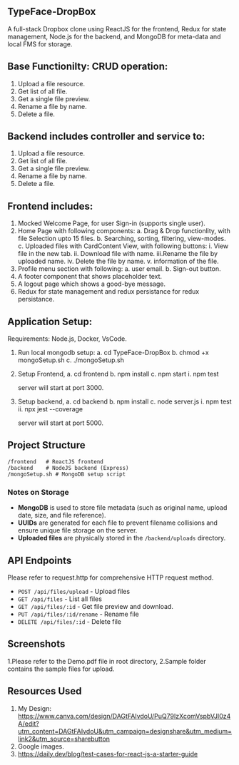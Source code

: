 ## TypeFace-DropBox
A full-stack Dropbox clone using ReactJS for the frontend, Redux for state management, Node.js for the backend, and MongoDB for meta-data and local FMS for storage.

## Base Functionilty: CRUD operation:
1. Upload a file resource.
2. Get list of all file.
3. Get a single file preview.
4. Rename a file by name.
5. Delete a file. 

## Backend includes controller and service to: 
1. Upload a file resource.
2. Get list of all file.
3. Get a single file preview.
4. Rename a file by name.
5. Delete a file. 

## Frontend includes:
1. Mocked Welcome Page, for user Sign-in (supports single user).
2. Home Page with following components:
   a. Drag & Drop functionlity, with file Selection upto 15 files.
   b. Searching, sorting, filtering, view-modes.
   c. Uploaded files with CardContent View, with following buttons:
     i.  View file in the new tab.
     ii. Download file with name.
     iii.Rename the file by uploaded name.
     iv. Delete the file by name. 
     v.  information of the file. 
3. Profile menu section with following: 
    a. user email.
    b. Sign-out button.
4. A footer component that shows placeholder text.
5. A logout page which shows a good-bye message.
6. Redux for state management and redux persistance for redux persistance.

## Application Setup: 
Requirements: Node.js, Docker, VsCode. 
1. Run local mongodb setup: 
   a. cd TypeFace-DropBox
   b. chmod +x mongoSetup.sh 
   c. ./mongoSetup.sh

2. Setup Frontend,
   a. cd frontend
   b. npm install
   c. npm start 
      i.  npm test 

   server will start at port 3000.

3. Setup backend,
   a. cd backend
   b. npm install
   c. node server.js
      i.  npm test
      ii. npx jest --coverage

   server will start at port 5000.

## Project Structure
```
/frontend   # ReactJS frontend
/backend    # NodeJS backend (Express)
/mongoSetup.sh # MongoDB setup script
```
### Notes on Storage

- **MongoDB** is used to store file metadata (such as original name, upload date, size, and file reference).
- **UUIDs** are generated for each file to prevent filename collisions and ensure unique file storage on the server.
- **Uploaded files** are physically stored in the `/backend/uploads` directory.

## API Endpoints
Please refer to request.http for comprehensive HTTP request method.

- `POST /api/files/upload` - Upload files
- `GET /api/files` - List all files
- `GET /api/files/:id` - Get file preview and download.
- `PUT /api/files/:id/rename` - Rename file
- `DELETE /api/files/:id` - Delete file


## Screenshots
1.Please refer to the Demo.pdf file in root directory,
2.Sample folder contains the sample files for upload.

## Resources Used
1. My Design:
    https://www.canva.com/design/DAGtFAIvdoU/PuQ79IzXcomVspbVJl0z4A/edit?utm_content=DAGtFAIvdoU&utm_campaign=designshare&utm_medium=link2&utm_source=sharebutton
2. Google images.
3. https://daily.dev/blog/test-cases-for-react-js-a-starter-guide
